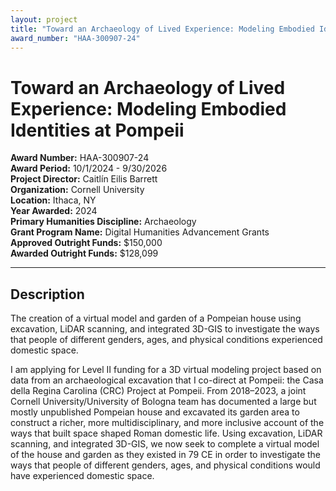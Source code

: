 ```yaml
---
layout: project
title: "Toward an Archaeology of Lived Experience: Modeling Embodied Identities at Pompeii"
award_number: "HAA-300907-24"
---
```



# Toward an Archaeology of Lived Experience: Modeling Embodied Identities at Pompeii

**Award Number:** HAA-300907-24  
**Award Period:** 10/1/2024 - 9/30/2026  
**Project Director:** Caitlín Eilis Barrett  
**Organization:** Cornell University  
**Location:** Ithaca, NY  
**Year Awarded:** 2024  
**Primary Humanities Discipline:** Archaeology  
**Grant Program Name:** Digital Humanities Advancement Grants  
**Approved Outright Funds:** $150,000  
**Awarded Outright Funds:** $128,099  

---

## Description

<p>The creation of a virtual model and garden of a Pompeian house using excavation, LiDAR scanning, and integrated 3D-GIS to investigate the ways that people of different genders, ages, and physical conditions experienced domestic space. </p>
<p>I am applying for Level II funding for a 3D virtual modeling project based on data from an archaeological excavation that I co-direct at Pompeii: the Casa della Regina Carolina (CRC) Project at Pompeii. From 2018–2023, a joint Cornell University/University of Bologna team has documented a large but mostly unpublished Pompeian house and excavated its garden area to construct a richer, more multidisciplinary, and more inclusive account of the ways that built space shaped Roman domestic life. Using excavation, LiDAR scanning, and integrated 3D-GIS, we now seek to complete a virtual model of the house and garden as they existed in 79 CE in order to investigate the ways that people of different genders, ages, and physical conditions would have experienced domestic space.</p>

